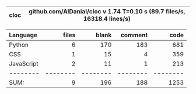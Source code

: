 cloc|github.com/AlDanial/cloc v 1.74  T=0.10 s (89.7 files/s, 16318.4 lines/s)
--- | ---

Language|files|blank|comment|code
:-------|-------:|-------:|-------:|-------:
Python|6|170|183|681
CSS|1|15|4|359
JavaScript|2|11|1|213
--------|--------|--------|--------|--------
SUM:|9|196|188|1253
